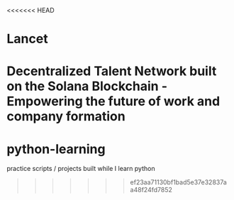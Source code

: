 <<<<<<< HEAD
# Lancet
Decentralized Talent Network built on the Solana Blockchain - Empowering the future of work and company formation 
=======
# python-learning
practice scripts / projects built while I learn python
>>>>>>> ef23aa71130bf1bad5e37e32837aa48f24fd7852
